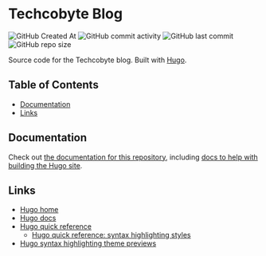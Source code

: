# Techcobyte Blog <!-- omit in toc -->

![GitHub Created At](https://img.shields.io/github/created-at/Techobytedigital/techobyte-blog)
![GitHub commit activity](https://img.shields.io/github/commit-activity/y/Techobytedigital/techobyte-blog)
![GitHub last commit](https://img.shields.io/github/last-commit/Techobytedigital/techobyte-blog)
![GitHub repo size](https://img.shields.io/github/repo-size/Techobytedigital/techobyte-blog)

Source code for the Techcobyte blog. Built with [Hugo](https://gohugo.io).

## Table of Contents <!-- omit in toc -->

- [Documentation](#documentation)
- [Links](#links)

## Documentation

Check out [the documentation for this repository](./docs/), including [docs to help with building the Hugo site](./docs/development).

## Links

- [Hugo home](https://gohugo.io)
- [Hugo docs](https://gohugo.io/documentation/)
- [Hugo quick reference](https://gohugo.io/quick-reference)
  - [Hugo quick reference: syntax highlighting styles](https://gohugo.io/quick-reference/syntax-highlighting-styles/)
- [Hugo syntax highlighting theme previews](https://xyproto.github.io/splash/docs/all.html)
